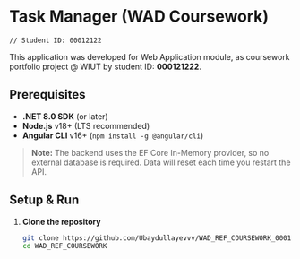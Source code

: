 # Task Manager (WAD Coursework)
    // Student ID: 00012122

This application was developed for Web Application module, as coursework portfolio project @ WIUT by student ID: **000121222**.

## Prerequisites

- **.NET 8.0 SDK** (or later)
- **Node.js** v18+ (LTS recommended)
- **Angular CLI** v16+ (`npm install -g @angular/cli`)

> **Note:** The backend uses the EF Core In-Memory provider, so no external database is required. Data will reset each time you restart the API.

## Setup & Run

1. **Clone the repository**
   ```bash
   git clone https://github.com/Ubaydullayevvv/WAD_REF_COURSEWORK_00012122.git
   cd WAD_REF_COURSEWORK
